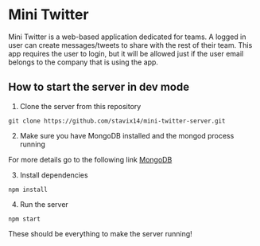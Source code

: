 # Mini Twitter

Mini Twitter is a web-based application dedicated for teams. A logged in user can create messages/tweets to share with the rest of their team.
This app requires the user to login, but it will be allowed just if the user email belongs to the company that is using the app.

## How to start the server in dev mode

1. Clone the server from this repository

```
git clone https://github.com/stavix14/mini-twitter-server.git
```

2. Make sure you have MongoDB installed and the mongod process running

For more details go to the following link [MongoDB](https://docs.mongodb.com/manual/installation/)

3. Install dependencies

```
npm install
```

4. Run the server

```
npm start
```

These should be everything to make the server running!